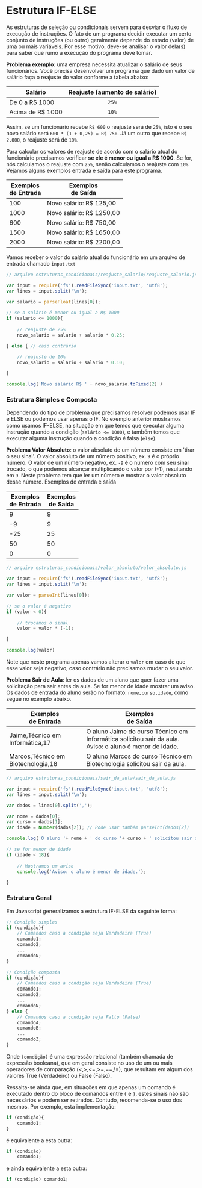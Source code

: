 <script src="../jquery-3.4.1.min.js"></script>
<script src="../jquery_preventDefault.js"></script>  
<link rel="stylesheet" type="text/css" href="../style.css">

# Estrutura IF-ELSE

As estruturas de seleção ou condicionais servem para desviar o fluxo de execução de instruções. O fato de um programa decidir executar um certo conjunto de instruções (ou outro) geralmente depende do estado (valor) de uma ou mais variáveis. Por esse motivo, deve-se analisar o valor dela(s) para saber que rumo a execução do programa deve tomar.

**Problema exemplo**: uma empresa necessita atualizar o salário de seus funcionários. Você precisa desenvolver um programa que dado um valor de salário faça o reajuste do valor conforme a tabela abaixo:

| Salário  | Reajuste (aumento de salário)
| ------------- | :-------------: |
| De 0 a R$ 1000 | `25%` 
| Acima de R$ 1000  | `10%`

Assim, se um funcionário recebe `R$ 600` o reajuste será de `25%`, isto é o seu novo salário será `600 * (1 + 0,25) = R$ 750`. Já um outro que recebe `R$ 2.000`, o reajuste será de `10%`. 

Para calcular os valores de reajuste de acordo com o salário atual do funcionário precisamos verificar **se ele é menor ou igual a R$ 1000**. Se for, nós calculamos o reajuste com `25%`, senão calculamos o reajuste com `10%`. Vejamos alguns exemplos entrada e saída para este programa.

| Exemplos<br>de Entrada  | Exemplos<br>de Saída
| ------------- | ------------- |
| 100 | Novo salário: R$ 125,00
| 1000 | Novo salário: R$ 1250,00
| 600 | Novo salário: R$ 750,00
| 1500 | Novo salário: R$ 1650,00
| 2000 | Novo salário: R$ 2200,00

Vamos receber o valor do salário atual do funcionário em um arquivo de entrada chamado `input.txt`

```javascript
// arquivo estruturas_condicionais/reajuste_salario/reajuste_salario.js

var input = require('fs').readFileSync('input.txt', 'utf8');
var lines = input.split('\n');

var salario = parseFloat(lines[0]);

// se o salário é menor ou igual a R$ 1000
if (salario <= 1000){
    
    // reajuste de 25%
    novo_salario = salario + salario * 0.25;

} else { // caso contrário

    // reajuste de 10%
    novo_salario = salario + salario * 0.10;

}

console.log('Novo salário R$ ' + novo_salario.toFixed(2) )
```


### Estrutura Simples e Composta

Dependendo do tipo de problema que precisamos resolver podemos usar IF e ELSE ou podemos usar apenas o IF.
No exemplo anterior mostramos como usamos IF-ELSE, na situação em que temos que executar alguma instrução quando a condição (`salário <= 1000`), e também temos que executar alguma instrução quando a condição é falsa (`else`). 

**Problema Valor Absoluto**: o valor absoluto de um número consiste em 'tirar o seu sinal'. O valor absoluto de um número positivo, ex. `9` é o próprio número. O valor de um número negativo, ex. `-9` é o número com seu sinal trocado, o que podemos alcançar multiplicando o valor por (-1), resultando em `9`.
Neste problema tem que ler um número e mostrar o valor absoluto desse número. Exemplos de entrada e saída

| Exemplos<br>de Entrada  | Exemplos<br>de Saída
| ------------- | ------------- |
| 9 | 9 |
| -9 | 9 |
| -25 | 25 |
| 50 | 50 |
| 0 | 0 |

```javascript
// arquivo estruturas_condicionais/valor_absoluto/valor_absoluto.js

var input = require('fs').readFileSync('input.txt', 'utf8');
var lines = input.split('\n');

var valor = parseInt(lines[0]);

// se o valor é negativo
if (valor < 0){
        
    // trocamos o sinal
    valor = valor * (-1);

}

console.log(valor)
```

Note que neste programa apenas vamos alterar o `valor` em caso de que esse valor seja negativo, caso contrário não precisamos mudar o seu valor.

**Problema Sair de Aula**: ler os dados de um aluno que quer fazer uma solicitação para sair antes da aula. Se for menor de idade mostrar um aviso. Os dados de entrada do aluno serão no formato: `nome,curso,idade`, como segue no exemplo abaixo.

| Exemplos<br>de Entrada  | Exemplos<br>de Saída
| ------------- | ------------- |
| Jaime,Técnico em Informática,17 | O aluno Jaime do curso Técnico em Informática solicitou sair da aula.<br>Aviso: o aluno é menor de idade.|
| Marcos,Técnico em Biotecnologia,18 | O aluno Marcos do curso Técnico em Biotecnologia solicitou sair da aula. |

```javascript
// arquivo estruturas_condicionais/sair_da_aula/sair_da_aula.js

var input = require('fs').readFileSync('input.txt', 'utf8');
var lines = input.split('\n');

var dados = lines[0].split(',');

var nome = dados[0];
var curso = dados[1];
var idade = Number(dados[2]); // Pode usar também parseInt(dados[2])

console.log('O aluno '+ nome + ' do curso '+ curso + ' solicitou sair da aula.';)

// se for menor de idade 
if (idade < 18){
        
    // Mostramos um aviso
    console.log('Aviso: o aluno é menor de idade.');

}
```

### Estrutura Geral

Em Javascript generalizamos a estrutura IF-ELSE da seguinte forma:

```javascript
// Condição simples
if (condição){
    // Comandos caso a condição seja Verdadeira (True)
    comando1;
    comando2;
    ...
    comandoN;
}

// Condição composta
if (condição){
    // Comandos caso a condição seja Verdadeira (True)
    comando1;
    comando2;
    ...
    comandoN;
} else {
    // Comandos caso a condição seja Falto (False)
    comandoA;
    comandoB;
    ...
    comandoZ;
}
```

Onde `(condição)` é uma expressão relacional (também chamada de expressão booleana), que em geral consiste no uso de um ou mais operadores de comparação (<,>,<=,>=,==,!=), que resultam em algum dos valores True (Verdadeiro) ou False (Falso).

Ressalta-se ainda que, em situações em que apenas um comando é executado dentro do bloco de comandos entre `{` e `}`, estes sinais não são necessários e podem ser retirados. Contudo, recomenda-se o uso dos mesmos. Por exemplo, esta implementação:

```javascript
if (condição){
    comando1;
}
```

é equivalente a esta outra:

```javascript
if (condição)
    comando1;
```

e ainda equivalente a esta outra:

```javascript
if (condição) comando1;
```

